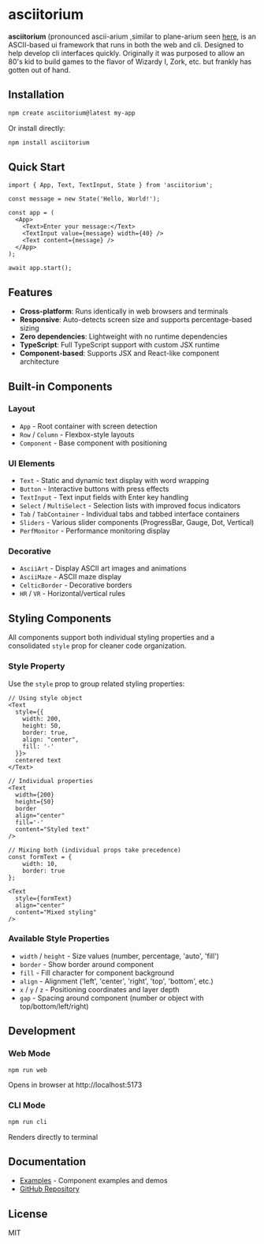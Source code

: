 # asciitorium

**asciitorium** (pronounced ascii-arium ,similar to plane-arium seen [here](https://youtu.be/oK5n9lPvaQk?feature=shared&t=5), is an ASCII-based ui framework that runs in both the web and cli. Designed to help develop cli interfaces quickly. Originally it was purposed to allow an 80's kid to build games to the flavor of Wizardy I, Zork, etc. but frankly has gotten out of hand.

## Installation

```bash
npm create asciitorium@latest my-app
```

Or install directly:

```bash
npm install asciitorium
```

## Quick Start

```tsx
import { App, Text, TextInput, State } from 'asciitorium';

const message = new State('Hello, World!');

const app = (
  <App>
    <Text>Enter your message:</Text>
    <TextInput value={message} width={40} />
    <Text content={message} />
  </App>
);

await app.start();
```

## Features

- **Cross-platform**: Runs identically in web browsers and terminals
- **Responsive**: Auto-detects screen size and supports percentage-based sizing
- **Zero dependencies**: Lightweight with no runtime dependencies
- **TypeScript**: Full TypeScript support with custom JSX runtime
- **Component-based**: Supports JSX and React-like component architecture

## Built-in Components

### Layout

- `App` - Root container with screen detection
- `Row` / `Column` - Flexbox-style layouts
- `Component` - Base component with positioning

### UI Elements

- `Text` - Static and dynamic text display with word wrapping
- `Button` - Interactive buttons with press effects
- `TextInput` - Text input fields with Enter key handling
- `Select` / `MultiSelect` - Selection lists with improved focus indicators
- `Tab` / `TabContainer` - Individual tabs and tabbed interface containers
- `Sliders` - Various slider components (ProgressBar, Gauge, Dot, Vertical)
- `PerfMonitor` - Performance monitoring display

### Decorative

- `AsciiArt` - Display ASCII art images and animations
- `AsciiMaze` - ASCII maze display
- `CelticBorder` - Decorative borders
- `HR` / `VR` - Horizontal/vertical rules

## Styling Components

All components support both individual styling properties and a consolidated `style` prop for cleaner code organization.

### Style Property

Use the `style` prop to group related styling properties:

```tsx
// Using style object
<Text
  style={{
    width: 200,
    height: 50,
    border: true,
    align: "center",
    fill: '·'
  }}>
  centered text
</Text>

// Individual properties
<Text
  width={200}
  height={50}
  border
  align="center"
  fill='·'
  content="Styled text"
/>

// Mixing both (individual props take precedence)
const formText = {
    width: 10,
    border: true
};

<Text
  style={formText}
  align="center"
  content="Mixed styling"
/>
```

### Available Style Properties

- `width` / `height` - Size values (number, percentage, 'auto', 'fill')
- `border` - Show border around component
- `fill` - Fill character for component background
- `align` - Alignment ('left', 'center', 'right', 'top', 'bottom', etc.)
- `x` / `y` / `z` - Positioning coordinates and layer depth
- `gap` - Spacing around component (number or object with top/bottom/left/right)

## Development

### Web Mode

```bash
npm run web
```

Opens in browser at http://localhost:5173

### CLI Mode

```bash
npm run cli
```

Renders directly to terminal

## Documentation

- [Examples](https://github.com/iroknee/asciitorium/tree/main/packages/asciitorium/src/examples) - Component examples and demos
- [GitHub Repository](https://github.com/iroknee/asciitorium)

## License

MIT
